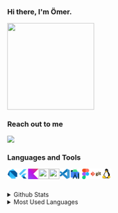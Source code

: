 

### Hi there, I'm Ömer.

<img src = "https://media.giphy.com/media/bGgsc5mWoryfgKBx1u/giphy.gif" align="center" width="200" height = "200">

### Reach out to me

[<img width="22" src="https://unpkg.com/simple-icons@v4/icons/linkedin.svg" align="left"/>][linkedin]

<br/>

### Languages and Tools

<img align="left" src= "https://raw.githubusercontent.com/github/explore/80688e429a7d4ef2fca1e82350fe8e3517d3494d/topics/dart/dart.png" width="24" height="24">

<img align="left" src= "https://raw.githubusercontent.com/github/explore/80688e429a7d4ef2fca1e82350fe8e3517d3494d/topics/flutter/flutter.png" width="24" height="24">

<img align="left" src= "https://raw.githubusercontent.com/github/explore/80688e429a7d4ef2fca1e82350fe8e3517d3494d/topics/kotlin/kotlin.png" width="24" height="24">


<img align="left" src= "https://camo.githubusercontent.com/7304f21b705920688c0e61e755b941ce7fef798fbb255dbdfb34fa2fccd3c1fa/68747470733a2f2f646576656c6f7065722e616e64726f69642e636f6d2f696d616765732f6c6f676f732f616e64726f69642e737667" width="24" height="24">

<img align="left" src= "https://camo.githubusercontent.com/dd4b2422ed3bfc9da88c43d18550375c66f9584327dff7ecc19315ce50b96f07/68747470733a2f2f7777772e766563746f726c6f676f2e7a6f6e652f6c6f676f732f66697265626173652f66697265626173652d69636f6e2e737667" width="24" height="24">

<img align="left" src= "https://raw.githubusercontent.com/devicons/devicon/master/icons/vscode/vscode-original.svg" width="24" height="24">

<img align="left" src= "https://raw.githubusercontent.com/devicons/devicon/master/icons/androidstudio/androidstudio-original.svg" width="24" height="24">

<img align="left" src= "https://raw.githubusercontent.com/devicons/devicon/master/icons/figma/figma-original.svg" width="24" height="24">

<img align="left" src= "https://raw.githubusercontent.com/github/explore/80688e429a7d4ef2fca1e82350fe8e3517d3494d/topics/git/git.png" width="24" height="24">

<img align="left" src= "https://raw.githubusercontent.com/devicons/devicon/master/icons/linux/linux-original.svg" width="24" height="24">


<br/>
<br/>
<br/>

<details>
<summary> Github Stats </summary>
<img src= "https://github-readme-stats.vercel.app/api?username=omerrglsn&theme=tokyonight">
</details>

<details>
<summary> Most Used Languages </summary>
<img src= "https://github-readme-stats.vercel.app/api/top-langs/?username=anuraghazra&layout=compact&theme=tokyonight">
</details>

[linkedin]: https://www.linkedin.com/in/%C3%B6mer-faruk-g%C3%BCl%C5%9Fen-280a77216/
